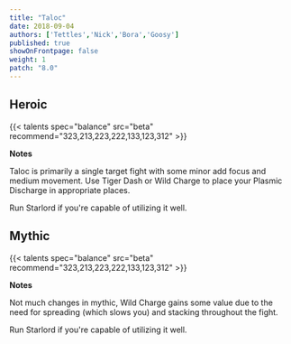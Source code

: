 ```yaml
---
title: "Taloc"
date: 2018-09-04
authors: ['Tettles','Nick','Bora','Goosy']
published: true
showOnFrontpage: false
weight: 1
patch: "8.0"
---
```


## Heroic
{{< talents spec="balance" src="beta" recommend="323,213,223,222,133,123,312" >}}

<b>Notes</b>

Taloc is primarily a single target fight with some minor add focus and medium movement. Use 
Tiger Dash or Wild Charge to place your Plasmic Discharge in appropriate places.

Run Starlord if you're capable of utilizing it well.

</center>


## Mythic
{{< talents spec="balance" src="beta" recommend="323,213,223,222,133,123,312" >}}

<b>Notes</b>

Not much changes in mythic, Wild Charge gains some value due to the need for spreading (which slows you) and stacking throughout the fight. 

Run Starlord if you're capable of utilizing it well.

</center>
 
